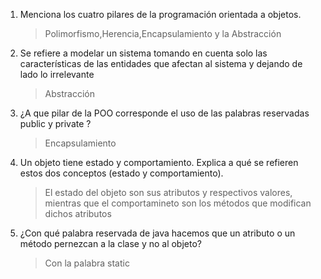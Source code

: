 1. Menciona los cuatro pilares de la programación orientada a objetos.
    > Polimorfismo,Herencia,Encapsulamiento y la Abstracción

1. Se refiere a modelar un sistema tomando en cuenta solo las características de las entidades que afectan al sistema y dejando de lado lo irrelevante
    > Abstracción

1. ¿A que pilar de la POO corresponde el uso de las palabras reservadas public y private ?
    > Encapsulamiento

1. Un objeto tiene estado y comportamiento. Explica a qué se refieren estos dos conceptos (estado y comportamiento).
    > El estado del objeto son sus atributos y respectivos valores, mientras que el comportamineto son los métodos que modifican dichos atributos

1. ¿Con qué palabra reservada de java hacemos que un atributo o un método pernezcan a la clase y no al objeto?
    > Con la palabra static

